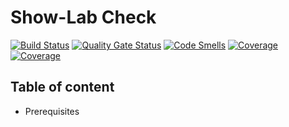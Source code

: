 Show-Lab Check
==============

[![Build Status](https://travis-ci.com/solec0der/showlab-check.svg?token=vkmRsouCARmuqQsURWV5&branch=master)](https://travis-ci.com/solec0der/showlab-check)
[![Quality Gate Status](https://sonarcloud.io/api/project_badges/measure?project=solec0der_showlab_check&metric=alert_status&token=b41fa93397c7d1682168c5ff1d7f5bdd2f4a64fb)](https://sonarcloud.io/dashboard?id=solec0der_showlab_check)
[![Code Smells](https://sonarcloud.io/api/project_badges/measure?project=solec0der_showlab_check&metric=code_smells&token=b41fa93397c7d1682168c5ff1d7f5bdd2f4a64fb)](https://sonarcloud.io/dashboard?id=solec0der_showlab_check)
[![Coverage](https://sonarcloud.io/api/project_badges/measure?project=solec0der_showlab_check&metric=coverage&token=b41fa93397c7d1682168c5ff1d7f5bdd2f4a64fb)](https://sonarcloud.io/dashboard?id=solec0der_showlab_check)
[![Coverage](https://sonarcloud.io/api/project_badges/measure?project=solec0der_showlab_check&metric=coverage&token=b41fa93397c7d1682168c5ff1d7f5bdd2f4a64fb)](https://sonarcloud.io/dashboard?id=solec0der_showlab_check)

Table of content
----------------

* Prerequisites
